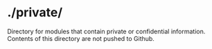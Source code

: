 # ./private/

Directory for modules that contain private or confidential information.  
Contents of this directory are not pushed to Github.  
